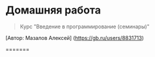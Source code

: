 # Домашняя работа


> Курс "Введение в программирование (семинары)"

[Автор: Мазалов Алексей] (https://gb.ru/users/8831713)

=======
